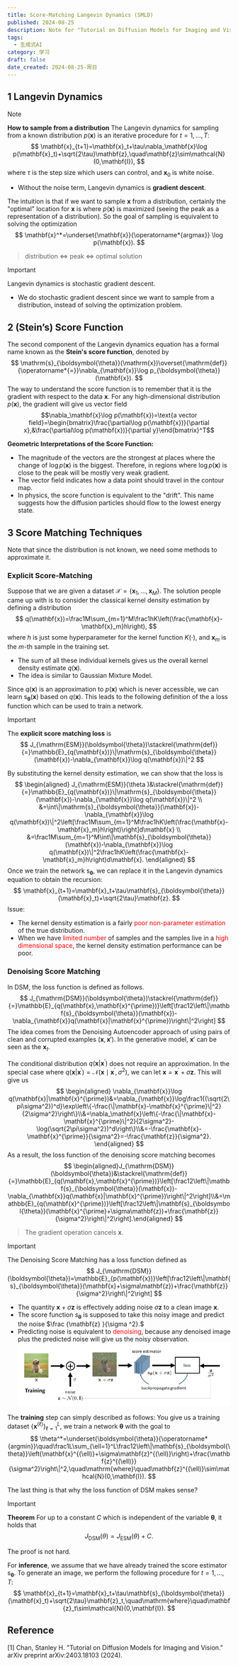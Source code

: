```yaml
---
title: Score-Matching Langevin Dynamics (SMLD)
published: 2024-08-25
description: Note for "Tutorial on Diffusion Models for Imaging and Vision"
tags:
  - 生成式AI
category: 学习
draft: false
date_created: 2024-08-25-周日
---
```

## 1 Langevin Dynamics


> [!NOTE] 
> **How to sample from a distribution**
> The Langevin dynamics for sampling from a known distribution $p(\mathbf{x})$ is an iterative procedure for $t=1,\ldots,T{:}$
> $$
> \mathbf{x}_{t+1}=\mathbf{x}_t+\tau\nabla_\mathbf{x}\log p(\mathbf{x}_t)+\sqrt{2\tau}\mathbf{z},\quad\mathbf{z}\sim\mathcal{N}(0,\mathbf{I}),
> $$
>  where $\tau$ is the step size which users can control, and $\mathbf{x}_0$ is white noise.
>  - Without the noise term, Langevin dynamics is **gradient descent**.

The intuition is that if we want to sample $\mathbf{x}$ from a distribution, certainly the "optimal" location for $\mathbf{x}$ is where $p(\mathbf{x})$ is maximized (seeing the peak as a representation of a distribution). So the goal of sampling is equivalent to solving the optimization
$$
\mathbf{x}^*=\underset{\mathbf{x}}{\operatorname*{argmax}} \log p(\mathbf{x}).
$$
> distribution <=> peak <=> optimal solution

> [!IMPORTANT] 
> Langevin dynamics is stochastic gradient descent.
> - We do stochastic gradient descent since we want to sample from a distribution, instead of solving the optimization problem.

## 2 (Stein’s) Score Function

The second component of the Langevin dynamics equation has a formal name known as the **Stein's score function**, denoted by
$$
\mathrm{s}_{\boldsymbol{\theta}}(\mathrm{x})\overset{\mathrm{def}}{\operatorname*{=}}\nabla_{\mathbf{x}}\log p_{\boldsymbol{\theta}}(\mathbf{x}).
$$
The way to understand the score function is to remember that it is the gradient with respect to the data
$\mathbf{x}.$ For any high-dimensional distribution $p(\mathbf{x})$, the gradient will give us vector field
$$\nabla_\mathbf{x}\log p(\mathbf{x})=\text{a vector field}=\begin{bmatrix}\frac{\partial\log p(\mathbf{x})}{\partial x},&\frac{\partial\log p(\mathbf{x})}{\partial y}\end{bmatrix}^T$$

**Geometric Interpretations of the Score Function:**
- The magnitude of the vectors are the strongest at places where the change of $\log p(\mathbf{x})$ is the biggest. Therefore, in regions where $\log p(\mathbf{x})$ is close to the peak will be mostly very weak gradient.
- The vector field indicates how a data point should travel in the contour map. 
- In physics, the score function is equivalent to the "drift". This name suggests how the diffusion particles
should flow to the lowest energy state.

## 3 Score Matching Techniques
Note that since the distribution is not known, we need some methods to approximate it.
### Explicit Score-Matching
Suppose that we are given a dataset $\mathcal{X}=\{\mathbf{x}_1,\ldots,\mathbf{x}_M\}.$ The solution people came up with is to consider the classical kernel density estimation by defining a distribution
$$
q(\mathbf{x})=\frac1M\sum_{m=1}^M\frac1hK\left(\frac{\mathbf{x}-\mathbf{x}_m}h\right),
$$
where $h$ is just some hyperparameter for the kernel function $K(\cdot)$, and $\mathbf{x}_m$ is the $m$-th sample in the training set. 

- The sum of all these individual kernels gives us the overall kernel density estimate $q(\mathbf{x}).$ 
- The idea is similar to Gaussian Mixture Model.

Since $q(\mathbf{x})$ is an approximation to $p(\mathbf{x})$ which is never accessible, we can learn s$_{\boldsymbol{\theta}}(\mathbf{x})$ based on $q(\mathbf{x}).$ This leads to the following definition of the a loss function which can be used to train a network.


> [!IMPORTANT]
> The **explicit score matching loss** is
> $$
> J_{\mathrm{ESM}}(\boldsymbol{\theta})\stackrel{\mathrm{def}}{=}\mathbb{E}_{q(\mathbf{x})}\|\mathrm{s}_{\boldsymbol{\theta}}(\mathbf{x})-\nabla_{\mathbf{x}}\log q(\mathbf{x})\|^2
> $$

By substituting the kernel density estimation, we can show that the loss is
$$
\begin{aligned}
J_{\mathrm{ESM}}(\theta  )&\stackrel{\mathrm{def}}{=}\mathbb{E}_{q(\mathbf{x})}\|\mathrm{s}_{\boldsymbol{\theta}}(\mathbf{x})-\nabla_{\mathbf{x}}\log q(\mathbf{x})\|^2 \\
&=\int\|\mathrm{s}_{\boldsymbol{\theta}}(\mathbf{x})-\nabla_{\mathbf{x}}\log q(\mathbf{x})\|^2\left[\frac1M\sum_{m=1}^M\frac1hK\left(\frac{\mathbf{x}-\mathbf{x}_m}h\right)\right]d\mathbf{x} \\
&=\frac1M\sum_{m=1}^M\int\|\mathbf{s}_{\boldsymbol{\theta}}(\mathbf{x})-\nabla_{\mathbf{x}}\log q(\mathbf{x})\|^2\frac1hK\left(\frac{\mathbf{x}-\mathbf{x}_m}h\right)d\mathbf{x}.
\end{aligned}
$$
Once we train the network s$_{\boldsymbol{\theta}}$, we can replace it in the Langevin dynamics equation to obtain the recursion:
$$
\mathbf{x}_{t+1}=\mathbf{x}_t+\tau\mathbf{s}_{\boldsymbol{\theta}}(\mathbf{x}_t)+\sqrt{2\tau}\mathbf{z}.
$$
Issue:
- The kernel density estimation is a fairly <font color="#ff0000">poor non-parameter estimation</font> of the true distribution.
- When we have<font color="#ff0000"> limited number</font> of samples and the samples live in a <font color="#ff0000">high dimensional space</font>, the kernel density estimation performance can be poor.


### Denoising Score Matching
In DSM, the loss function is defined as follows.
$$
J_{\mathrm{DSM}}(\boldsymbol{\theta})\stackrel{\mathrm{def}}{=}\mathbb{E}_{q(\mathbf{x},\mathbf{x}^{\prime})}\left[\frac12\left\|\mathbf{s}_{\boldsymbol{\theta}}(\mathbf{x})-\nabla_{\mathbf{x}}q(\mathbf{x}|\mathbf{x}^{\prime})\right\|^2\right]
$$
The idea comes from the Denoising Autoencoder approach of using pairs of clean and corrupted examples $(\mathbf{x},\mathbf{x}')$. In the generative model, $\mathbf{x}'$ can be seen as the $\mathbf{x}_{t}$.

The conditional distribution $q(\mathbf{x}|\mathbf{x}^{\prime})$ does not require an approximation. In the special case where $q(\mathbf{x}|\mathbf{x}^{\prime})=\mathcal{N}(\mathbf{x}\mid\mathbf{x}^{\prime},\sigma^2)$, we can let $\mathbf{x}=\mathbf{x}^\prime+\sigma\mathbf{z}.$ This will give us
$$
\begin{aligned}
\nabla_{\mathbf{x}}\log q(\mathbf{x}|\mathbf{x}^{\prime})&=\nabla_{\mathbf{x}}\log\frac1{(\sqrt{2\pi\sigma^2})^d}\exp\left\{-\frac{\|\mathbf{x}-\mathbf{x}^{\prime}\|^2}{2\sigma^2}\right\}\\&=\nabla_\mathbf{x}\left\{-\frac{\|\mathbf{x}-\mathbf{x}^{\prime}\|^2}{2\sigma^2}-\log(\sqrt{2\pi\sigma^2})^d\right\}\\&=-\frac{\mathbf{x}-\mathbf{x}^{\prime}}{\sigma^2}=-\frac{\mathbf{z}}{\sigma^2}.
\end{aligned}
$$
As a result, the loss function of the denoising score matching becomes
$$
\begin{aligned}J_{\mathrm{DSM}}(\boldsymbol{\theta})&\stackrel{\mathrm{def}}{=}\mathbb{E}_{q(\mathbf{x},\mathbf{x}^{\prime})}\left[\frac12\left\|\mathbf{s}_{\boldsymbol{\theta}}(\mathbf{x})-\nabla_{\mathbf{x}}q(\mathbf{x}|\mathbf{x}^{\prime})\right\|^2\right]\\&=\mathbb{E}_{q(\mathbf{x}^{\prime})}\left[\frac12\left\|\mathbf{s}_{\boldsymbol{\theta}}(\mathbf{x}^{\prime}+\sigma\mathbf{z})+\frac{\mathbf{z}}{\sigma^2}\right\|^2\right].\end{aligned}
$$
> The gradient operation cancels $\mathbf{x}$.

> [!IMPORTANT] 
> The Denoising Score Matching has a loss function defined as
> $$
> J_{\mathrm{DSM}}(\boldsymbol{\theta})=\mathbb{E}_{p(\mathbf{x})}\left[\frac12\left\|\mathbf{s}_{\boldsymbol{\theta}}(\mathbf{x}+\sigma\mathbf{z})+\frac{\mathbf{z}}{\sigma^2}\right\|^2\right]
> $$
- The quantity $\mathbf{x}+\sigma\mathbf{z}$ is effectively adding noise $\sigma\textbf{z}$  to a clean image $\mathbf{x}$. 
- The score function $s_{{\boldsymbol{\theta}}}$ is supposed to take this noisy image and predict the noise $\frac {\mathbf{z} }{\sigma ^2}.$ 
- Predicting noise is equivalent to <font color="#ff0000">denoising</font>, because any denoised image plus the predicted noise will give us the noisy observation. 
![SMLD](./images/SMLD.png)

The **training** step can simply described as follows: You give us a training dataset $\{\mathbf{x}^{(\ell)}\}_{\ell=1}^L$, we train a network $\boldsymbol{\theta}$ with the goal to
$$
\theta^*=\underset{\boldsymbol{\theta}}{\operatorname*{argmin}}\quad\frac1L\sum_{\ell=1}^L\frac12\left\|\mathbf{s}_{\boldsymbol{\theta}}\left(\mathbf{x}^{(\ell)}+\sigma\mathbf{z}^{(\ell)}\right)+\frac{\mathbf{z}^{(\ell)}}{\sigma^2}\right\|^2,\quad\mathrm{where}\quad\mathbf{z}^{(\ell)}\sim\mathcal{N}(0,\mathbf{I}).
$$

The last thing is that why the loss function of DSM makes sense?

> [!IMPORTANT] 
> **Theorem** For up to a constant $C$ which is independent of the variable $\boldsymbol{\theta}$, it holds that
> $$
> J_{\mathrm{DSM}}(\theta)=J_{\mathrm{ESM}}(\theta)+C.
> $$

The proof is not hard.

For **inference**, we assume that we have already trained the score estimator s$_{\boldsymbol{\theta}}.$ To generate an image, we perform the following procedure for $t=1,\ldots,T{:}$
$$
\mathbf{x}_{t+1}=\mathbf{x}_t+\tau\mathbf{s}_{\boldsymbol{\theta}}(\mathbf{x}_t)+\sqrt{2\tau}\mathbf{z}_t,\quad\mathrm{where}\quad\mathbf{z}_t\sim\mathcal{N}(0,\mathbf{I}).
$$
## Reference

[1] Chan, Stanley H. "Tutorial on Diffusion Models for Imaging and Vision." arXiv preprint arXiv:2403.18103 (2024).


